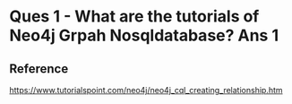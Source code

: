 Ques 1 - What are the tutorials of Neo4j Grpah Nosqldatabase?
Ans 1
======
Reference
---------
https://www.tutorialspoint.com/neo4j/neo4j_cql_creating_relationship.htm
